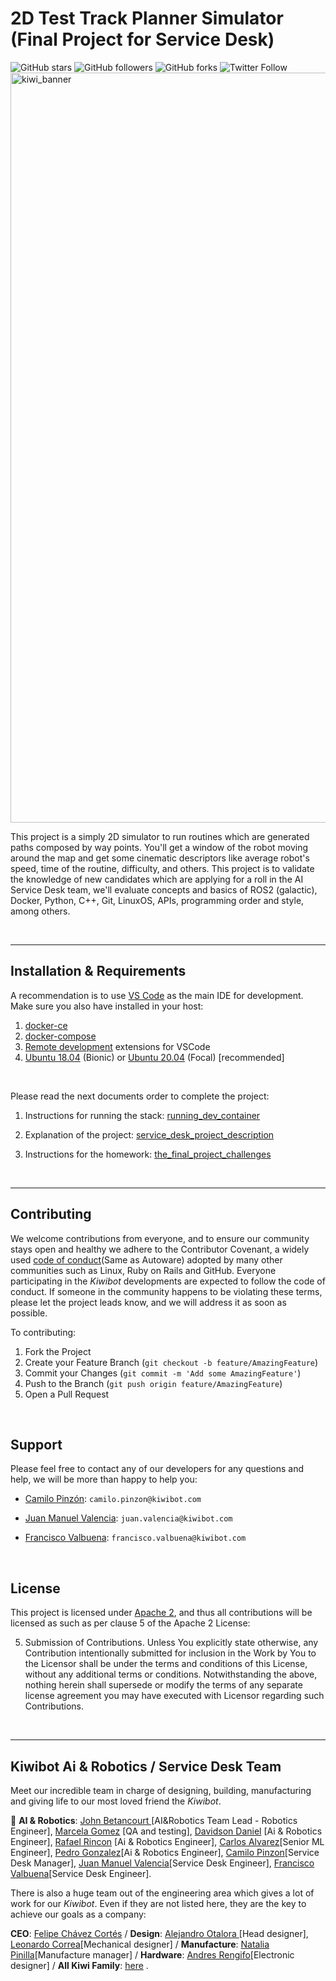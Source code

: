 <!-- https://www.makeareadme.com/ -->

<!-- ---------------------------------------------------------------------- -->
# **2D Test Track Planner Simulator** (Final Project for Service Desk)
<!--
Badges: On some READMEs, you may see small images that convey metadata, such
as whether or not all the tests are passing for the project. You can use Shields
to add some to your README. Many services also have instructions for adding a
badge.
Visuals: Depending on what you are making, it can be a good idea to include
screenshots or even a video (you'll frequently see GIFs rather than actual videos)
Tools like ttygif can help, but check out Asciinema for a more sophisticated method.
-->
<!-- https://shields.io/ -->
![GitHub stars](https://img.shields.io/github/stars/kiwicampus/2D-Test-Track-Service-Desk?style=social)
![GitHub followers](https://img.shields.io/github/followers/kiwicampus?style=social)
![GitHub forks](https://img.shields.io/github/forks/kiwicampus/2D-Test-Track-Service-Desk?label=Fork&style=social)
![Twitter Follow](https://img.shields.io/twitter/follow/kiwibot?style=social)
<img src="https://user-images.githubusercontent.com/43115782/140562354-bc14aacb-3aa0-41eb-bb48-1ed9e97c3c0d.jpg" alt="kiwi_banner" width="1200">


This project is a simply 2D simulator to run routines which are generated paths composed by way points. You'll get a window of the robot moving around the map and get some cinematic descriptors like average robot's speed, time of the routine, difficulty, and others. This project is to validate the knowledge of new candidates which are applying for a roll in the AI Service Desk team, we'll evaluate concepts and basics of ROS2 (galactic), Docker, Python, C++, Git, LinuxOS, APIs, programming order and style, among others.

<br />
 
---
## **Installation & Requirements**
A recommendation is to use [VS Code](https://code.visualstudio.com/) as the main IDE for development. Make sure you also have installed in your host:
 1. [docker-ce](https://docs.docker.com/install/)
 2. [docker-compose](https://docs.docker.com/compose/install/)
 3. [Remote development](https://marketplace.visualstudio.com/items?itemName=ms-vscode-remote.vscode-remote-extensionpack) extensions for VSCode
 4. [Ubuntu 18.04](https://releases.ubuntu.com/18.04/) (Bionic) or [Ubuntu 20.04](https://releases.ubuntu.com/20.04/) (Focal) [recommended]
<br />

Please read the next documents order to complete the project:

1. Instructions for running the stack: [running_dev_container](planner/docs/running_dev_container.md)

2. Explanation of the project: [service_desk_project_description](planner/docs/service_desk_engineer_project.md)

3. Instructions for the homework: [the_final_project_challenges](planner/docs/homework.md)

<br />

 
 ---
## **Contributing**
 
We welcome contributions from everyone, and to ensure our community stays open and healthy we adhere to the Contributor Covenant, a widely used [code of conduct](https://github.com/Autoware-AI/autoware.ai/wiki/Contributing-to-Autoware)(Same as Autoware) adopted by many other communities such as Linux, Ruby on Rails and GitHub. Everyone participating in the *Kiwibot* developments are expected to follow the code of conduct. If someone in the community happens to be violating these terms, please let the project leads know, and we will address it as soon as possible.
 
To contributing:
 
1. Fork the Project
2. Create your Feature Branch (`git checkout -b feature/AmazingFeature`)
3. Commit your Changes (`git commit -m 'Add some AmazingFeature'`)
4. Push to the Branch (`git push origin feature/AmazingFeature`)
5. Open a Pull Request

<br />
 

<!-- ---------------------------------------------------------------------- -->
<!-- Support: Tell people where they can go for help. It can be any
combination of an issue tracker, a chat room, an email address, etc.  -->
 
## **Support**
 
Please feel free to contact any of our developers for any questions and help, we will be more than happy to help you:
 
* [Camilo Pinzón](https://www.linkedin.com/in/capinzonq/): `camilo.pinzon@kiwibot.com`

* [Juan Manuel Valencia](https://www.linkedin.com/in/juan-manuel-v-b76815131/): `juan.valencia@kiwibot.com`

* [Francisco Valbuena](https://www.linkedin.com/in/francisco-javier-valbuena-ortega-90a56922b/): `francisco.valbuena@kiwibot.com`


<br />
 
 
<!-- ---------------------------------------------------------------------- -->
<!-- Roadmap: if you have ideas for releases in the future, it is a good idea
to list them in the README.  -->
 
<!-- ## **Shortcomings & Improvements** -->
 
<!-- ---------------------------------------------------------------------- -->
<!-- License: For open source projects, say how it is licensed.  -->
 
## **License**
 
This project is licensed under [Apache 2](LICENSE), and thus all contributions will be licensed as such
as per clause 5 of the Apache 2 License:
 
5. Submission of Contributions. Unless You explicitly state otherwise,
any Contribution intentionally submitted for inclusion in the Work
by You to the Licensor shall be under the terms and conditions of
this License, without any additional terms or conditions.
Notwithstanding the above, nothing herein shall supersede or modify
the terms of any separate license agreement you may have executed
with Licensor regarding such Contributions.

<br />
 

---
<!-- ---------------------------------------------------------------------- -->
<!-- Authors and acknowledgment: Show your appreciation to those who have
contributed to the project.  -->
 
## **Kiwibot Ai & Robotics / Service Desk Team**
 
Meet our incredible team in charge of designing, building, manufacturing and giving life to our most loved friend the *Kiwibot*.
 
 
🤖 **AI & Robotics**: [John Betancourt ](https://www.linkedin.com/in/john-betancourt-345557129/) [AI&Robotics Team Lead - Robotics Engineer], [Marcela Gomez](https://www.linkedin.com/in/marcela-gomez-cardona-7b2190161/) [QA and testing], [Davidson Daniel](https://www.linkedin.com/in/dadaroce/) [Ai & Robotics Engineer], [Rafael Rincon](https://www.linkedin.com/in/rafaelivanrinconfonseca371b1515a/) [Ai & Robotics Engineer], [Carlos Alvarez](https://www.linkedin.com/in/calvarez92/)[Senior ML Engineer], [Pedro Gonzalez](https://www.linkedin.com/in/pedro-alejandro-g-95655ba2/)[Ai & Robotics Engineer], [Camilo Pinzon](https://www.linkedin.com/in/capinzonq/)[Service Desk Manager], [Juan Manuel Valencia](https://www.linkedin.com/in/juan-manuel-v-b76815131/)[Service Desk Engineer], [Francisco Valbuena](https://www.linkedin.com/in/francisco-javier-valbuena-ortega-90a56922b/)[Service Desk Engineer]. 
 
There is also a huge team out of the engineering area which gives a lot of work for our *Kiwibot*. Even if they are not listed here, they are the key to achieve our goals as a company:
 
**CEO**: [Felipe Chávez Cortés](https://www.linkedin.com/in/afchavez/) / **Design**: [Alejandro Otalora ](https://www.linkedin.com/in/alejandrootalora/)[Head designer], [Leonardo Correa](https://www.linkedin.com/in/leonardo-correa-853b30aa/)[Mechanical designer] / **Manufacture**: [Natalia Pinilla](https://www.linkedin.com/in/natalia-andrea-pinilla-rivera-5214ab91/)[Manufacture manager] / **Hardware**: [Andres Rengifo](https://www.linkedin.com/in/andresr8/)[Electronic designer] / **All Kiwi Family**: [here](https://www.kiwibot.com/kiwibot-gallery) .

